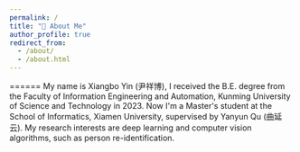 ```yaml
---
permalink: /
title: "👨 About Me"
author_profile: true
redirect_from: 
  - /about/
  - /about.html
---
```


======
My name is Xiangbo Yin (尹祥博), I received the B.E. degree from the Faculty of Information Engineering and Automation, Kunming University of Science and Technology in 2023. Now I'm a Master's student at the School of Informatics, Xiamen University, supervised by Yanyun Qu (曲延云). My research interests are deep learning and computer vision algorithms, such as person re-identification.

<!-- My research interest includes neural machine translation and computer vision. I have published more than 100 papers at the top international AI conferences with total <a href='https://scholar.google.com/citations?user=DhtAFkwAAAAJ'>google scholar citations <strong><span id='total_cit'>260000+</span></strong></a> (You can also use google scholar badge <a href='https://scholar.google.com/citations?user=DhtAFkwAAAAJ'><img src="https://img.shields.io/endpoint?url={{ url | url_encode }}&logo=Google%20Scholar&labelColor=f6f6f6&color=9cf&style=flat&label=citations"></a>). -->
